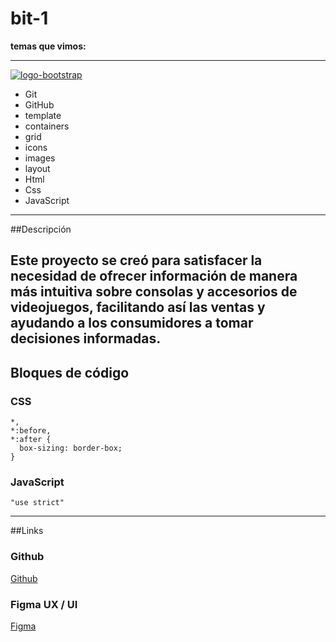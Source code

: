 # bit-1


**temas que vimos:**


------------



[![logo-bootstrap](http://cdn.raiolanetworks.com/blog/wp-content/uploads/portada-3.jpg "logo-bootstrap")](http://cdn.raiolanetworks.com/blog/wp-content/uploads/portada-3.jpg "logo-bootstrap")

- Git
- GitHub
- template
- containers
- grid
- icons
- images
- layout
- Html
- Css
- JavaScript

------------
##Descripción

Este proyecto se creó para satisfacer la necesidad de ofrecer información de manera más intuitiva sobre consolas y accesorios de videojuegos, facilitando así las ventas y ayudando a los consumidores a tomar decisiones informadas.
------------
## Bloques de código

### CSS

```
*,
*:before,
*:after {
  box-sizing: border-box;
}
```
### JavaScript
```
"use strict"
```
------------
##Links

### Github

[Github](https://github.com/Nojhze4)

### Figma UX / UI

[Figma](https://www.figma.com/design/QmnMcOOKTARHD3LPQhDUph/princegaming?node-id=1-2&m=dev&t=vrwYBeq9xNlGjOHf-1)